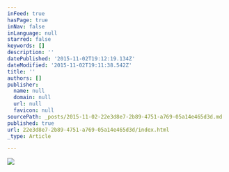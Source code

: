 ```yaml
---
inFeed: true
hasPage: true
inNav: false
inLanguage: null
starred: false
keywords: []
description: ''
datePublished: '2015-11-02T19:12:19.134Z'
dateModified: '2015-11-02T19:11:38.542Z'
title: ''
authors: []
publisher:
  name: null
  domain: null
  url: null
  favicon: null
sourcePath: _posts/2015-11-02-22e3d8e7-2b89-4751-a769-05a14e465d3d.md
published: true
url: 22e3d8e7-2b89-4751-a769-05a14e465d3d/index.html
_type: Article

---
```

![](https://the-grid-user-content.s3-us-west-2.amazonaws.com/1110de56-99cd-4ee4-91a5-f62d1799cbbf.jpg)
